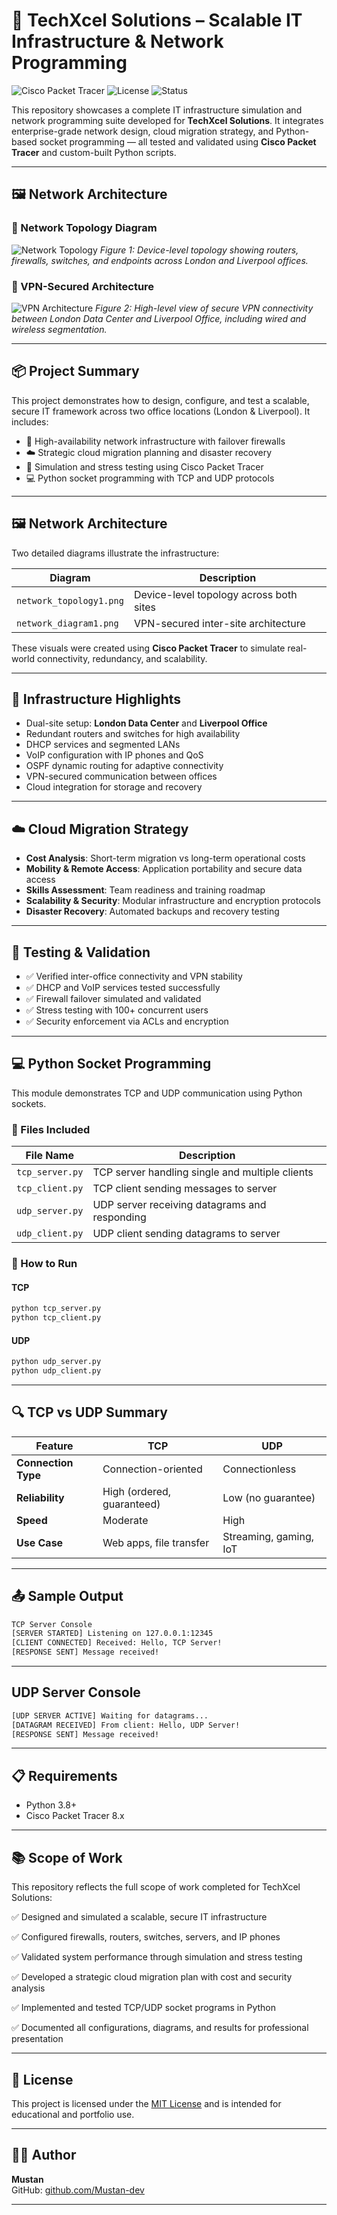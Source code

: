 # 🏢 TechXcel Solutions – Scalable IT Infrastructure & Network Programming
![Cisco Packet Tracer](https://img.shields.io/badge/Simulator-Cisco_Packet_Tracer-lightgrey.svg)
![License](https://img.shields.io/badge/License-MIT-green.svg)
![Status](https://img.shields.io/badge/Status-Completed-brightgreen.svg)

This repository showcases a complete IT infrastructure simulation and network programming suite developed for **TechXcel Solutions**. It integrates enterprise-grade network design, cloud migration strategy, and Python-based socket programming — all tested and validated using **Cisco Packet Tracer** and custom-built Python scripts.


---
## 🖼️ Network Architecture

### 📌 Network Topology Diagram
![Network Topology](diagrams/network_topology1.png)
*Figure 1: Device-level topology showing routers, firewalls, switches, and endpoints across London and Liverpool offices.*

### 📌 VPN-Secured Architecture
![VPN Architecture](diagrams/netwrok_diagram.png)
*Figure 2: High-level view of secure VPN connectivity between London Data Center and Liverpool Office, including wired and wireless segmentation.*



---

## 📦 Project Summary

This project demonstrates how to design, configure, and test a scalable, secure IT framework across two office locations (London & Liverpool). It includes:

- 🔧 High-availability network infrastructure with failover firewalls
- ☁️ Strategic cloud migration planning and disaster recovery
- 🧪 Simulation and stress testing using Cisco Packet Tracer
- 💻 Python socket programming with TCP and UDP protocols

---

## 🖼️ Network Architecture

Two detailed diagrams illustrate the infrastructure:

| Diagram | Description |
|--------|-------------|
| `network_topology1.png` | Device-level topology across both sites |
| `network_diagram1.png` | VPN-secured inter-site architecture |

These visuals were created using **Cisco Packet Tracer** to simulate real-world connectivity, redundancy, and scalability.

---

## 🔧 Infrastructure Highlights

- Dual-site setup: **London Data Center** and **Liverpool Office**
- Redundant routers and switches for high availability
- DHCP services and segmented LANs
- VoIP configuration with IP phones and QoS
- OSPF dynamic routing for adaptive connectivity
- VPN-secured communication between offices
- Cloud integration for storage and recovery

---

## ☁️ Cloud Migration Strategy

- **Cost Analysis**: Short-term migration vs long-term operational costs
- **Mobility & Remote Access**: Application portability and secure data access
- **Skills Assessment**: Team readiness and training roadmap
- **Scalability & Security**: Modular infrastructure and encryption protocols
- **Disaster Recovery**: Automated backups and recovery testing

---

## 🧪 Testing & Validation

- ✅ Verified inter-office connectivity and VPN stability
- ✅ DHCP and VoIP services tested successfully
- ✅ Firewall failover simulated and validated
- ✅ Stress testing with 100+ concurrent users
- ✅ Security enforcement via ACLs and encryption

---

## 💻 Python Socket Programming

This module demonstrates TCP and UDP communication using Python sockets.

### 📂 Files Included

| File Name       | Description                                      |
|----------------|--------------------------------------------------|
| `tcp_server.py` | TCP server handling single and multiple clients |
| `tcp_client.py` | TCP client sending messages to server           |
| `udp_server.py` | UDP server receiving datagrams and responding   |
| `udp_client.py` | UDP client sending datagrams to server          |

### 🚀 How to Run

#### TCP
```bash
python tcp_server.py
python tcp_client.py
```

#### UDP
```bash
python udp_server.py
python udp_client.py
```

---

## 🔍 TCP vs UDP Summary

| Feature          | TCP                               | UDP                        |
|------------------|-----------------------------------|----------------------------|
| **Connection Type** | Connection-oriented               | Connectionless              |
| **Reliability**     | High (ordered, guaranteed)        | Low (no guarantee)          |
| **Speed**           | Moderate                         | High                        |
| **Use Case**        | Web apps, file transfer           | Streaming, gaming, IoT      |

---

## 📤 Sample Output
```bash
TCP Server Console
[SERVER STARTED] Listening on 127.0.0.1:12345
[CLIENT CONNECTED] Received: Hello, TCP Server!
[RESPONSE SENT] Message received!
```

---

## UDP Server Console
```bash
[UDP SERVER ACTIVE] Waiting for datagrams...
[DATAGRAM RECEIVED] From client: Hello, UDP Server!
[RESPONSE SENT] Message received!
```

---


## 📋 Requirements
- Python 3.8+
- Cisco Packet Tracer 8.x


---


## 📚 Scope of Work
This repository reflects the full scope of work completed for TechXcel Solutions:

✅ Designed and simulated a scalable, secure IT infrastructure

✅ Configured firewalls, routers, switches, servers, and IP phones

✅ Validated system performance through simulation and stress testing

✅ Developed a strategic cloud migration plan with cost and security analysis

✅ Implemented and tested TCP/UDP socket programs in Python

✅ Documented all configurations, diagrams, and results for professional presentation

---


## 📖 License

This project is licensed under the [MIT License](LICENSE) and is intended for educational and portfolio use.

---

## 👨‍💻 Author

**Mustan**  
GitHub: [github.com/Mustan-dev](https://github.com/Mustan-dev)  

---
